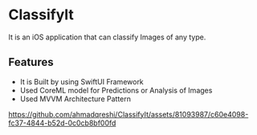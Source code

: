# ClassifyIt
It is an iOS application that can classify Images of any type.

 ## Features 
* It is Built by using SwiftUI Framework
* Used CoreML model for Predictions or Analysis of Images
* Used MVVM Architecture Pattern






https://github.com/ahmadqreshi/ClassifyIt/assets/81093987/c60e4098-fc37-4844-b52d-0c0cb8bf00fd

